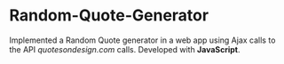 # Random-Quote-Generator
Implemented a Random Quote generator in a web app using Ajax calls to the API *quotesondesign.com* calls. Developed with **JavaScript**.
